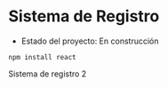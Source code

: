 <h1>Sistema de Registro</h1>

- Estado del proyecto: En construcción

``npm install react``

Sistema de registro 2

